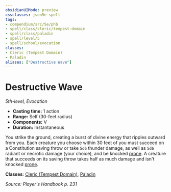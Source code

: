 ```yaml
---
obsidianUIMode: preview
cssclasses: json5e-spell
tags:
- compendium/src/5e/phb
- spell/class/cleric/tempest-domain
- spell/class/paladin
- spell/level/5
- spell/school/evocation
classes:
- Cleric (Tempest Domain)
- Paladin
aliases: ["Destructive Wave"]
---
```

# Destructive Wave
*5th-level, Evocation*  

- **Casting time:** 1 action
- **Range:** Self (30-feet radius)
- **Components:** V
- **Duration:** Instantaneous

You strike the ground, creating a burst of divine energy that ripples outward from you. Each creature you choose within 30 feet of you must succeed on a Constitution saving throw or take `5d6` thunder damage, as well as `5d6` radiant or necrotic damage (your choice), and be knocked [prone](/3-Mechanics/CLI/rules/conditions.md#prone). A creature that succeeds on its saving throw takes half as much damage and isn't knocked [prone](/3-Mechanics/CLI/rules/conditions.md#prone).

**Classes**: [Cleric (Tempest Domain)](/3-Mechanics/CLI/classes/cleric-tempest-domain.md), [Paladin](/3-Mechanics/CLI/classes/paladin.md)

*Source: Player's Handbook p. 231*